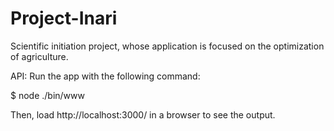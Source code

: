 # Project-Inari
Scientific initiation project, whose application is focused on the optimization of agriculture.

API:
Run the app with the following command:

$ node ./bin/www

Then, load http://localhost:3000/ in a browser to see the output.
